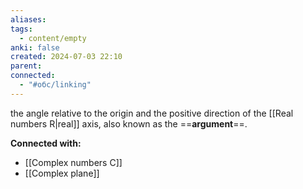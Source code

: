 ```yaml
---
aliases: 
tags:
  - content/empty
anki: false
created: 2024-07-03 22:10
parent: 
connected:
  - "#обс/linking"
---
```



the angle relative to the origin and the positive direction of the [[Real numbers R|real]] axis, also known as the ==**argument**==.





**Connected with:**
- [[Complex numbers C]]
- [[Complex plane]]

